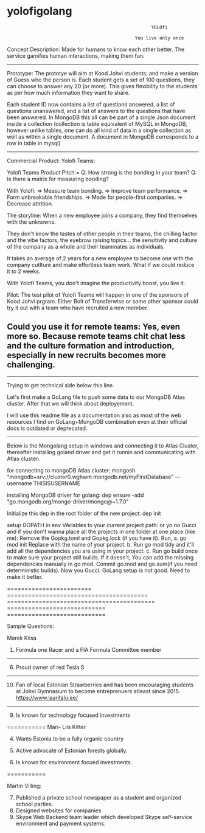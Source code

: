 # yolofigolang
                                                         YOLOfi
                                                                                    
                                                   You live only once

Concept Description:
Made for humans to know each other better.
The service gamifies human interactions, making them fun. 

--------------------

Prototype:
The prototye will aim at Kood Johvi students: and make a version of Guess who the person is.
Each student gets a set of 100 questions, they can choose to answer any 20 (or more). This gives flexibility to the students as per how much information they want to share.

Each student ID now contains a list of questions answered, a list of questions unanswered, and a list of answers to the questions that have been answered.
In MongoDB this all can be part of a single Json document inside a collection (collection is table equivalent of MySQL in MongoDB, however unlike tables, one can do all kind of data in a single collection as well as within a single document. A document in MongoDB corresponds to a row in table in mysql)



--------------------

Commercial Product: Yolofi Teams: 

Yolofi Teams Product Pitch:= 
  Q: How strong is the bonding in your team? 
  Q: Is there a matrix for measuring bonding?

With Yolofi:
 => Measure team bonding.
 => Improve team performance.
 => Form unbreakable friendships.
 => Made for people-first companies.
 => Decrease attrition.
 
 
 The storyline:
 When a new employee joins a company, they find themselves with the unknowns.
 
 They don't know the tastes of other people in their teams, the chilling factor and the vibe factors, the eyebrow raising topics... the sensitivity and culture of the company as a whole and their teammates as individuals.
 
 It takes an average of 2 years for a new employee to become one with the company cutlture and make effortless team work.
    What if we could reduce it to 2 weeks.
    
 With Yolofi Teams, you don't imagine the productivity boost, you live it.


  

Pilot:
The test pilot of Yolofi Teams will happen in one of the sponsors of Kood Johvi prgram. Either Bolt of Transferwise or some other sponsor could try it out with a team who have recruited a new member. 

Could you use it for remote teams:
Yes, even more so. Because remote teams chit chat less and the culture formation and introduction, especially in new recruits becomes more challenging.
---------------------

---------------------
Trying to get technical side below this line.

Let's first make a GoLang file to push some data to our MongoDB Atlas cluster. After that we will think about deployement.

I will use this readme file as a documentation also as most of the web resources I find on GoLang+MongoDB combination even at their official docs is outdated or deprecated.

---------------------

Below is the Mongolang setup in windows and connecting it to Atlas Cluster, thereafter installing goland driver and get it runnin and communicating with Atlas cluster:

for connecting to mongoDB Atlas cluster:
mongosh "mongodb+srv://cluster0.wghwm.mongodb.net/myFirstDatabase" --username THISISUSERNAME

installing MongoDB driver for golang:
dep ensure -add "go.mongodb.org/mongo-driver/mongo@~1.7.0"

Initialize this dep in the root folder of the new project:
dep init

setup GOPATH in env VAriables to your current project path: or yo no Gucci
and if you don't wanna place all the projects in one folder at one place (like me):
            Remove the Gopkg.toml and Gopkg.lock (if you have it).
            Run,
            a. go mod init <project-name> Replace <project-name> with the name of your project.
            b. Run go mod tidy and it'll add all the dependencies you are using in your project.
            c. Run go build once to make sure your project still builds. If it doesn't, You can add the missing dependencies manually in go.mod.
            Commit go.mod and go.sum(if you need deterministic builds).
  Now you Gucci. GoLang setup is not good. Need to make it better.
  
  ======================== ======================================== ========================================== ============================ ============================
            
 Sample Questions:
  
  Marek Kiisa

1) Formula one Racer and a FIA ​​Formula Committee member

-----------

6) Proud owner of red Tesla S

------
10) Fan of local Estonian Strawberries and has been encouraging students at Johvi Gymnasium to become entreprenuers atleast since 2015.
https://www.laaritalu.ee/

----------

9) Is known for technology focused investments

===========
Mari- Liis Kitter

4) Wants Estonia to be a fully organic country

2) Active advocate of Estonian forests globally.

5) Is known for environment focued investments.

===========

Martin Villing:

7) Published a private school newspaper as a student and organized school parties.
3) Designed websites for companies
8) Skype Web Backend team leader which developed Skype self-service environment and payment systems.
  
  
